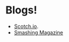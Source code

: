 Blogs!
===
- [Scotch.io](https://scotch.io).
- [Smashing Magazine](http://www.smashingmagazine.com/)


